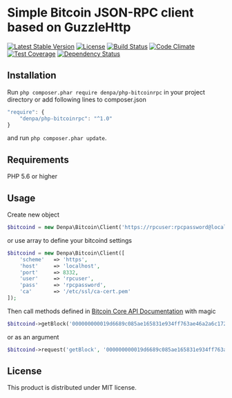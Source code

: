 # Simple Bitcoin JSON-RPC client based on GuzzleHttp

[![Latest Stable Version](https://poser.pugx.org/denpa/php-bitcoinrpc/v/stable)](https://packagist.org/packages/denpa/php-bitcoinrpc) [![License](https://poser.pugx.org/denpa/php-bitcoinrpc/license)](https://packagist.org/packages/denpa/php-bitcoinrpc) [![Build Status](https://travis-ci.org/denpamusic/php-bitcoinrpc.svg?branch=master)](https://travis-ci.org/denpamusic/php-bitcoinrpc) [![Code Climate](https://codeclimate.com/repos/58833ab0a5616f745f000b92/badges/c06b70bf0fb21e6499de/gpa.svg)](https://codeclimate.com/repos/58833ab0a5616f745f000b92/feed) [![Test Coverage](https://codeclimate.com/repos/58833ab0a5616f745f000b92/badges/c06b70bf0fb21e6499de/coverage.svg)](https://codeclimate.com/repos/58833ab0a5616f745f000b92/coverage) [![Dependency Status](https://www.versioneye.com/user/projects/58833bfce25f5900365362cf/badge.svg?style=rounded)](https://www.versioneye.com/user/projects/58833bfce25f5900365362cf)

## Installation
Run ```php composer.phar require denpa/php-bitcoinrpc``` in your project directory or add following lines to composer.json
```javascript
"require": {
	"denpa/php-bitcoinrpc": "^1.0"
}
```
and run ```php composer.phar update```.

## Requirements
PHP 5.6 or higher

## Usage
Create new object
```php
$bitcoind = new Denpa\Bitcoin\Client('https://rpcuser:rpcpassword@localhost:8332/');
```
or use array to define your bitcoind settings
```php
$bitcoind = new Denpa\Bitcoin\Client([
	'scheme'   => 'https',
    'host'     => 'localhost',
    'port'     => 8332,
    'user'     => 'rpcuser',
    'pass'     => 'rpcpassword',
    'ca'       => '/etc/ssl/ca-cert.pem'
]);
```
Then call methods defined in [Bitcoin Core API Documentation](https://bitcoin.org/en/developer-reference#bitcoin-core-apis) with magic
```php
$bitcoind->getBlock('000000000019d6689c085ae165831e934ff763ae46a2a6c172b3f1b60a8ce26f');
```
or as an argument
```php
$bitcoind->request('getBlock', '000000000019d6689c085ae165831e934ff763ae46a2a6c172b3f1b60a8ce26f');
```

## License

This product is distributed under MIT license.
